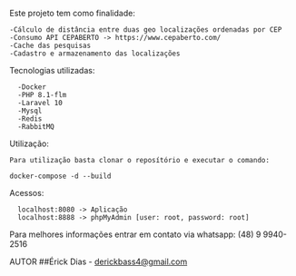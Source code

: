 Este projeto tem como finalidade:
  ```
  -Cálculo de distância entre duas geo localizações ordenadas por CEP
  -Consumo API CEPABERTO -> https://www.cepaberto.com/
  -Cache das pesquisas
  -Cadastro e armazenamento das localizações
  ```
Tecnologias utilizadas:
```
  -Docker
  -PHP 8.1-flm
  -Laravel 10
  -Mysql
  -Redis
  -RabbitMQ
```

Utilização:
```
Para utilização basta clonar o reposítório e executar o comando:

docker-compose -d --build
```
Acessos:
```
  localhost:8080 -> Aplicação
  localhost:8888 -> phpMyAdmin [user: root, password: root]
```

Para melhores informações entrar em contato via whatsapp: (48) 9 9940-2516 

AUTOR
  ##Érick Dias - derickbass4@gmail.com
  
  
